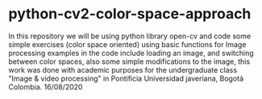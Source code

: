 # python-cv2-color-space-approach
In this repository we will be using python library open-cv and code some simple exercises (color space oriented) using basic functions for Image processing 
examples in the code include loading an image, and switching between color spaces, also some simple modifications to the image, this work was done with academic purposes
for the undergraduate class "Image & video processing" in Pontificia Universidad javeriana, Bogotá Colombia. 16/08/2020
